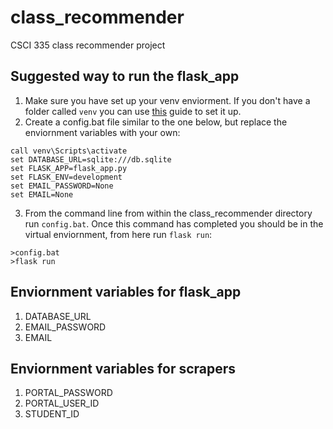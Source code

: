 # class_recommender
CSCI 335 class recommender project
## Suggested way to run the flask_app
1. Make sure you have set up your venv enviorment. If you don't have a folder called `venv` you can use [this](https://www.jetbrains.com/help/pycharm/creating-virtual-environment.html#python_create_virtual_env) guide to set it up.
2. Create a config.bat file similar to the one below, but replace the enviornment variables with your own:
```
call venv\Scripts\activate
set DATABASE_URL=sqlite:///db.sqlite
set FLASK_APP=flask_app.py
set FLASK_ENV=development
set EMAIL_PASSWORD=None
set EMAIL=None
```
3. From the command line from within the class_recommender directory run `config.bat`. Once this command has completed you should be in the virtual enviornment, from here run `flask run`:
```
>config.bat
>flask run
```
## Enviornment variables for flask_app
1. DATABASE_URL
2. EMAIL_PASSWORD
3. EMAIL
## Enviornment variables for scrapers
1. PORTAL_PASSWORD
2. PORTAL_USER_ID
3. STUDENT_ID
